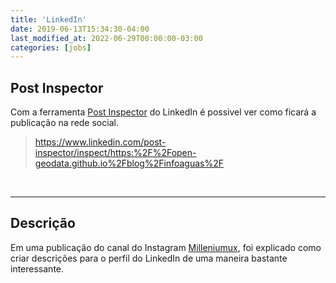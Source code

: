 ```yaml
---
title: 'LinkedIn'
date: 2019-06-13T15:34:30-04:00
last_modified_at: 2022-06-29T00:00:00-03:00
categories: [jobs]
---
```


## Post Inspector

Com a ferramenta [Post Inspector](https://www.linkedin.com/post-inspector/) do LinkedIn é possivel ver como ficará a publicação na rede social.

> https://www.linkedin.com/post-inspector/inspect/https:%2F%2Fopen-geodata.github.io%2Fblog%2Finfoaguas%2F

<br>

---

## Descrição

Em uma publicação do canal do Instagram [Milleniumux](https://www.instagram.com/reel/CqDjTkTju2F/?igshid=NjFhOGMzYTE3ZQ%3D%3D), foi explicado como criar descrições para o perfil do LinkedIn de uma maneira bastante interessante.
